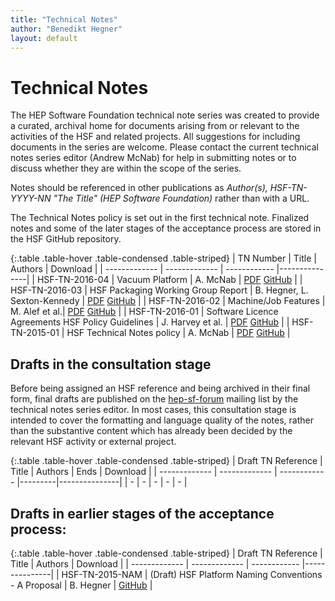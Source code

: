 ```yaml
---
title: "Technical Notes"
author: "Benedikt Hegner"
layout: default
---
```


# Technical Notes

The HEP Software Foundation technical note series was created to provide a curated, archival home for documents arising from or relevant to the activities of the HSF and related projects. All suggestions for including documents in the series are welcome. Please contact the current technical notes series editor (Andrew McNab) for help in submitting notes or to discuss whether they are within the scope of the series.

Notes should be referenced in other publications as _Author(s), HSF-TN-YYYY-NN "The Title" (HEP Software Foundation)_ rather than with a URL.

The Technical Notes policy is set out in the first technical note. Finalized notes and some of the later stages of the acceptance process are stored in the HSF GitHub repository.

{:.table .table-hover .table-condensed .table-striped}
| TN Number  | Title           | Authors     | Download    |
| ------------- | ------------- | ------------ |---------------|
| HSF-TN-2016-04 | Vacuum Platform | A. McNab | [PDF](https://github.com/HEP-SF/documents/raw/master/HSF-TN/2016-04/HSF-TN-2016-04.pdf) [GitHub](https://github.com/HEP-SF/documents/tree/master/HSF-TN/2016-04) |
| HSF-TN-2016-03  | HSF Packaging Working Group Report  | B. Hegner, L. Sexton-Kennedy | [PDF](https://github.com/HEP-SF/documents/raw/master/HSF-TN/2016-03/HSF-TN-2016-03.pdf)  [GitHub](https://github.com/HEP-SF/documents/tree/master/HSF-TN/2016-03) |
| HSF-TN-2016-02  | Machine/Job Features  | M. Alef et al.| [PDF](https://github.com/HEP-SF/documents/raw/master/HSF-TN/2016-02/HSF-TN-2016-02.pdf)  [GitHub](https://github.com/HEP-SF/documents/tree/master/HSF-TN/2016-02) |
| HSF-TN-2016-01  | Software Licence Agreements HSF Policy Guidelines  | J. Harvey et al. | [PDF](https://github.com/HEP-SF/documents/raw/master/HSF-TN/2016-01/HSF-TN-2016-01.pdf)  [GitHub](https://github.com/HEP-SF/documents/tree/master/HSF-TN/2016-01) |
| HSF-TN-2015-01  | HSF Technical Notes policy | A. McNab | [PDF](https://github.com/HEP-SF/documents/raw/master/HSF-TN/2015-01/HSF-TN-2015-01.pdf)  [GitHub](https://github.com/HEP-SF/documents/tree/master/HSF-TN/2015-01) |

## Drafts in the consultation stage

Before being assigned an HSF reference and being archived in their final form, final drafts are published on the [hep-sf-forum](http://groups.google.com/d/forum/hep-sf-forum) mailing list by the technical notes series editor. In most cases, this consultation stage is intended to cover the formatting and language quality of the notes, rather than the substantive content which has already been decided by the relevant HSF activity or external project.

{:.table .table-hover .table-condensed .table-striped}
| Draft TN Reference  | Title           | Authors     | Ends    | Download    |
| ------------- | ------------- | ------------ |---------|---------------|
| - | - | - | - | - |

## Drafts in earlier stages of the acceptance process:

{:.table .table-hover .table-condensed .table-striped}
| Draft TN Reference  | Title           | Authors     | Download    |
| ------------- | ------------- | ------------ |---------------|
| HSF-TN-2015-NAM  | (Draft) HSF Platform Naming Conventions - A Proposal  | B. Hegner | [GitHub](https://github.com/HEP-SF/documents/tree/master/HSF-TN/draft-2015-NAM) |


